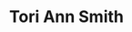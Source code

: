 ---
title: Tori Ann Smith
layout: people
featured_image: 
featured_image_attr: 
featured_image_alt: 
featured_image_caption: 
---